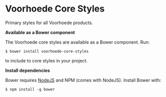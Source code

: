 # Voorhoede Core Styles

Primary styles for all Voorhoede products.

__Available as a Bower component__

The Voorhoede core styles are available as a Bower component. Run:

	$ bower install voorhoede-core-styles
	
to include to core styles in your project.

__Install dependencies__

Bower requires [NodeJS](http://nodejs.org/) and NPM (comes with NodeJS). Install Bower with:

    $ npm install -g bower
